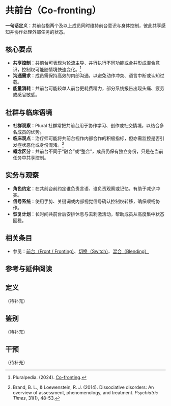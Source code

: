 # 共前台（Co-fronting）

**一句话定义**：共前台指两个及以上成员同时维持前台意识与身体控制，彼此共享感知并协作处理外部任务的状态。

## 核心要点

- **共享控制**：共前台可表现为轮流主导、并行执行不同功能或合并形成混合意识，控制权可能随情境快速变化。[^pluralpedia-cofront]
- **沟通需求**：成员需保持高效的内部沟通，以避免动作冲突、语言中断或认知过载。
- **能量消耗**：共前台可能较单人前台更耗费精力，部分系统报告出现头痛、疲劳或感官敏感。

## 社群与临床语境

- **社群观察**：Plural 社群常把共前台用于协作学习、创作或社交情境，以结合多名成员的优势。
- **临床观点**：治疗师可能将共前台视作内部合作的积极指标，但亦需监控是否引发症状恶化或身份混淆。[^brand2014]
- **概念区分**：共前台不同于“融合”或“整合”，成员仍保有独立身份，只是在当前任务中共享控制。

## 实务与观察

- **角色约定**：在共前台前约定谁负责言语、谁负责观察或记忆，有助于减少冲突。
- **信号系统**：使用手势、关键词或内部视觉信号确认控制权转移，确保顺畅协作。
- **恢复计划**：长时间共前台后安排休息与去刺激活动，帮助成员从高度集中状态回稳。

## 相关条目

- 参见：[前台（Front / Fronting）](Front-Fronting.md)、[切换（Switch）](Switch.md)、[混合（Blending）](../系统角色与类型/Blending.md)

## 参考与延伸阅读

[^pluralpedia-cofront]: Pluralpedia. (2024). [Co-fronting](https://pluralpedia.org/w/Co-fronting).
[^brand2014]: Brand, B. L., & Loewenstein, R. J. (2014). Dissociative disorders: An overview of assessment, phenomenology, and treatment. *Psychiatric Times*, 31(1), 48–53.

## 定义
（待补充）

## 鉴别
（待补充）

## 干预
（待补充）
